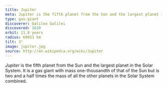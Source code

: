 ```yaml
---
title: Jupiter
meta: Jupiter is the fifth planet from the Sun and the largest planet in the Solar System.
type: gas-giant
discoverer: Galileo Galilei
discovered: 1610
orbit: 11.8 years
radius: 69911 km
tilt: 3°
image: jupiter.jpg
source: http://en.wikipedia.org/wiki/Jupiter
---
```


*Jupiter* is the fifth planet from the Sun and the largest planet in the Solar System. It is a gas giant with mass one-thousandth of that of the Sun but is two and a half times the mass of all the other planets in the Solar System combined.
